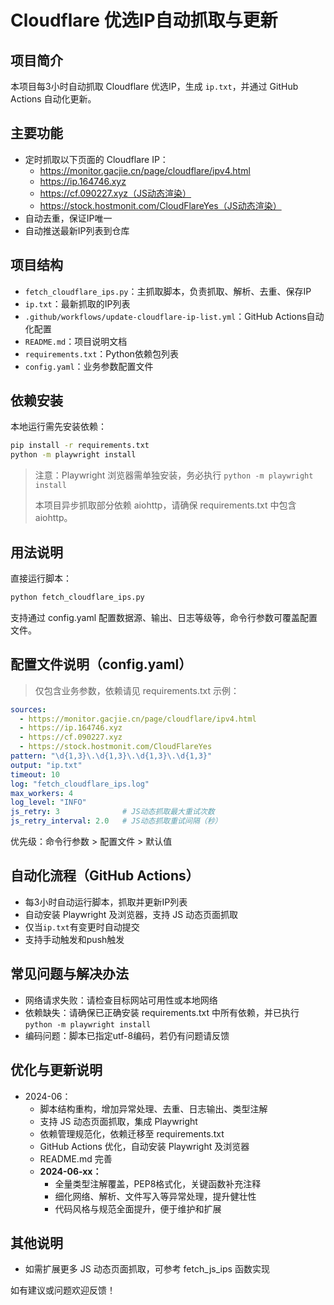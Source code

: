 # Cloudflare 优选IP自动抓取与更新

## 项目简介
本项目每3小时自动抓取 Cloudflare 优选IP，生成 `ip.txt`，并通过 GitHub Actions 自动化更新。

## 主要功能
- 定时抓取以下页面的 Cloudflare IP：
  - https://monitor.gacjie.cn/page/cloudflare/ipv4.html
  - https://ip.164746.xyz
  - https://cf.090227.xyz（JS动态渲染）
  - https://stock.hostmonit.com/CloudFlareYes（JS动态渲染）
- 自动去重，保证IP唯一
- 自动推送最新IP列表到仓库

## 项目结构
- `fetch_cloudflare_ips.py`：主抓取脚本，负责抓取、解析、去重、保存IP
- `ip.txt`：最新抓取的IP列表
- `.github/workflows/update-cloudflare-ip-list.yml`：GitHub Actions自动化配置
- `README.md`：项目说明文档
- `requirements.txt`：Python依赖包列表
- `config.yaml`：业务参数配置文件

## 依赖安装
本地运行需先安装依赖：
```bash
pip install -r requirements.txt
python -m playwright install
```
> 注意：Playwright 浏览器需单独安装，务必执行 `python -m playwright install`
> 
> 本项目异步抓取部分依赖 aiohttp，请确保 requirements.txt 中包含 aiohttp。

## 用法说明
直接运行脚本：
```bash
python fetch_cloudflare_ips.py
```

支持通过 config.yaml 配置数据源、输出、日志等级等，命令行参数可覆盖配置文件。

## 配置文件说明（config.yaml）
> 仅包含业务参数，依赖请见 requirements.txt
示例：
```yaml
sources:
  - https://monitor.gacjie.cn/page/cloudflare/ipv4.html
  - https://ip.164746.xyz
  - https://cf.090227.xyz
  - https://stock.hostmonit.com/CloudFlareYes
pattern: "\d{1,3}\.\d{1,3}\.\d{1,3}\.\d{1,3}"
output: "ip.txt"
timeout: 10
log: "fetch_cloudflare_ips.log"
max_workers: 4
log_level: "INFO"
js_retry: 3              # JS动态抓取最大重试次数
js_retry_interval: 2.0   # JS动态抓取重试间隔（秒）
```

优先级：命令行参数 > 配置文件 > 默认值

## 自动化流程（GitHub Actions）
- 每3小时自动运行脚本，抓取并更新IP列表
- 自动安装 Playwright 及浏览器，支持 JS 动态页面抓取
- 仅当`ip.txt`有变更时自动提交
- 支持手动触发和push触发

## 常见问题与解决办法
- 网络请求失败：请检查目标网站可用性或本地网络
- 依赖缺失：请确保已正确安装 requirements.txt 中所有依赖，并已执行 `python -m playwright install`
- 编码问题：脚本已指定utf-8编码，若仍有问题请反馈

## 优化与更新说明
- 2024-06：
  - 脚本结构重构，增加异常处理、去重、日志输出、类型注解
  - 支持 JS 动态页面抓取，集成 Playwright
  - 依赖管理规范化，依赖迁移至 requirements.txt
  - GitHub Actions 优化，自动安装 Playwright 及浏览器
  - README.md 完善
  - **2024-06-xx：**
    - 全量类型注解覆盖，PEP8格式化，关键函数补充注释
    - 细化网络、解析、文件写入等异常处理，提升健壮性
    - 代码风格与规范全面提升，便于维护和扩展

## 其他说明
- 如需扩展更多 JS 动态页面抓取，可参考 fetch_js_ips 函数实现

如有建议或问题欢迎反馈！
